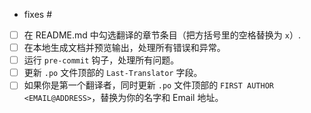 <!--
如果这个 PR 是认领某个要翻译的章节，那么可以删除这个 PR 模板的所有内容。
-->

<!--
如果有不确定的翻译，请在这里逐条注明并替换这个注释。你也可以在 Discussion 创建讨论。
-->


<!--
如果你的 PR 是要处理某个 issue，请把下面的 `<issue number>` 替换为对应的 issue 编号。如果没有的话，可以删除下面这一行。
-->

- fixes #<issue number>

<!--
对于翻译 PR，确保你已经完整阅读 README.md 里的《Contrubuting Guide》小节和置顶 issue《翻译要求与建议》。完成并勾选下面的检查清单（把方括号里的空格替换为 `x`）。
-->

- [ ] 在 README.md 中勾选翻译的章节条目（把方括号里的空格替换为 `x`）.
- [ ] 在本地生成文档并预览输出，处理所有错误和异常。
- [ ] 运行 `pre-commit` 钩子，处理所有问题。
- [ ] 更新 `.po` 文件顶部的 `Last-Translator` 字段。
- [ ] 如果你是第一个翻译者，同时更新 `.po` 文件顶部的 `FIRST AUTHOR <EMAIL@ADDRESS>`，替换为你的名字和 Email 地址。
